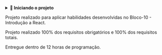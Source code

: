 <details>
<summary><strong> 🔰 Iniciando o projeto</strong></summary><br />

1. Clone o repositório
   `git clone git@github.com:Rafael-Friedel/Project-Solar-System.git `

- Entre na pasta do repositório que você acabou de clonar:

  - `cd Project-Solar-System`

  - Instale as dependências [**Caso existam**] \*`npm install`

  - Inicie o projeto para visualizar \*`npm start`

</details>

Projeto realizado para aplicar habilidades desenvolvidas no Bloco-10 - Introdução a React.

Projeto realizado 100% dos requisitos obrigatórios e 100% dos requisitos totais.

Entregue dentro de 12 horas de programação.
